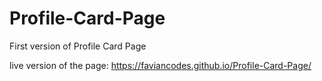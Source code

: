 # Profile-Card-Page
First version of Profile Card Page

live version of the page: https://faviancodes.github.io/Profile-Card-Page/ 
